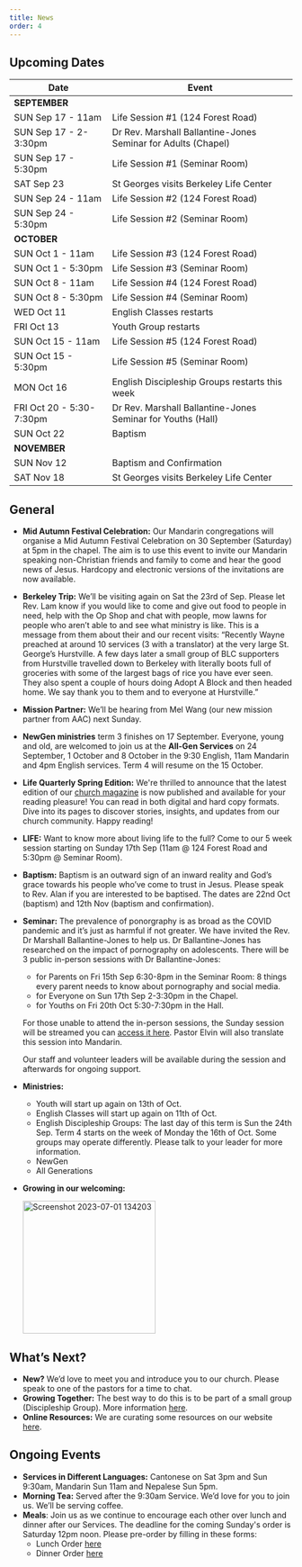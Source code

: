 ```yaml
---
title: News
order: 4
---
```


## Upcoming Dates

| Date | Event |
| ----- | ----- |
| **SEPTEMBER** | |
| SUN Sep 17 - 11am | Life Session #1 (124 Forest Road) |
| SUN Sep 17 - 2-3:30pm | Dr Rev. Marshall Ballantine-Jones Seminar for Adults (Chapel) |
| SUN Sep 17 - 5:30pm | Life Session #1 (Seminar Room) |
| SAT Sep 23 | St Georges visits Berkeley Life Center |
| SUN Sep 24 - 11am | Life Session #2 (124 Forest Road) |
| SUN Sep 24 - 5:30pm | Life Session #2 (Seminar Room) |
| **OCTOBER** | |
| SUN Oct 1 - 11am | Life Session #3 (124 Forest Road) |
| SUN Oct 1 - 5:30pm | Life Session #3 (Seminar Room) |
| SUN Oct 8 - 11am | Life Session #4 (124 Forest Road) |
| SUN Oct 8 - 5:30pm | Life Session #4 (Seminar Room) |
| WED Oct 11 | English Classes restarts |
| FRI Oct 13 | Youth Group restarts |
| SUN Oct 15 - 11am | Life Session #5 (124 Forest Road) |
| SUN Oct 15 - 5:30pm | Life Session #5 (Seminar Room) |
| MON Oct 16 | English Discipleship Groups restarts this week |
| FRI Oct 20 - 5:30-7:30pm | Dr Rev. Marshall Ballantine-Jones Seminar for Youths (Hall) |
| SUN Oct 22 | Baptism |
| **NOVEMBER** | |
| SUN Nov 12 | Baptism and Confirmation |
| SAT Nov 18 | St Georges visits Berkeley Life Center |

## General
- **Mid Autumn Festival Celebration:** Our Mandarin congregations will organise a Mid Autumn Festival Celebration on 30 September (Saturday) at 5pm in the chapel. The aim is to use this event to invite our Mandarin speaking non-Christian friends and family to come and hear the good news of Jesus. Hardcopy and electronic versions of the invitations are now available.

- **Berkeley Trip:** We’ll be visiting again on Sat the 23rd of Sep. Please let Rev. Lam know if you would like to come and give out food to people in need, help with the Op Shop and chat with people, mow lawns for people who aren’t able to and see what ministry is like. This is a message from them about their and our recent visits: “Recently Wayne preached at around 10 services (3 with a translator) at the very large St. George’s Hurstville. A few days later a small group of BLC supporters from Hurstville travelled down to Berkeley with literally boots full of groceries with some of the largest bags of rice you have ever seen. They also spent a couple of hours doing Adopt A Block and then headed home. We say thank you to them and to everyone at Hurstville.”

- **Mission Partner:** We’ll be hearing from Mel Wang (our new mission partner from AAC) next Sunday.
  
- **NewGen ministries** term 3 finishes on 17 September. Everyone, young and old, are welcomed to join us at the **All-Gen Services** on 24 September, 1 October and 8 October in the 9:30 English, 11am Mandarin and 4pm English services. Term 4 will resume on the 15 October. 

- **Life Quarterly Spring Edition:**  We're thrilled to announce that the latest edition of our [church magazine](https://stgeorgeshurstville.org.au/life) is now published and available for your reading pleasure! You can read in both digital and hard copy formats. Dive into its pages to discover stories, insights, and updates from our church community. Happy reading!

- **LIFE:** Want to know more about living life to the full? Come to our 5 week session starting on Sunday 17th Sep (11am @ 124 Forest Road and 5:30pm @ Seminar Room).  

- **Baptism:** Baptism is an outward sign of an inward reality and God’s grace towards his people who’ve come to trust in Jesus. Please speak to Rev. Alan if you are interested to be baptised. The dates are 22nd Oct (baptism) and 12th Nov (baptism and confirmation). 

- **Seminar:** The prevalence of ponorgraphy is as broad as the COVID pandemic and it’s just as harmful if not greater. We have invited the Rev. Dr Marshall Ballantine-Jones to help us. Dr Ballantine-Jones has researched on the impact of pornography on adolescents. There will be 3 public in-person sessions with Dr  Ballantine-Jones:
  - for Parents on Fri 15th Sep 6:30-8pm in the Seminar Room: 8 things every parent needs to know about pornography and social media. 
  - for Everyone on Sun 17th Sep 2-3:30pm in the Chapel.
  - for Youths on Fri 20th Oct 5:30-7:30pm in the Hall.

  For those unable to attend the in-person sessions, the Sunday session will be streamed you can [access it here](https://stgeorgeshurstville.org.au/seminar). Pastor Elvin will also translate this session into Mandarin. 
 
  Our staff and volunteer leaders will be available during the session and afterwards for ongoing support. 

- **Ministries:**  
  - Youth will start up again on 13th of Oct.
  - English Classes will start up again on 11th of Oct.
  -  English Discipleship Groups: The last day of this term is Sun the 24th Sep. Term 4 starts on the week of Monday the 16th of Oct. Some groups may operate differently. Please talk to your leader for more information.
  -   NewGen
  -   All Generations

- **Growing in our welcoming:**

  <img width="236" alt="Screenshot 2023-07-01 134203" src="https://github.com/stgeorgeshurstville/bulletin/assets/119166299/b540ac1c-0ba4-481e-90a5-5464939f7e4c">


## What’s Next?
- **New?** We’d love to meet you and introduce you to our church. Please speak to one of the pastors for a time to chat. 
- **Growing Together:** The best way to do this is to be part of a small group (Discipleship Group). More information [here](https://stgeorgeshurstville.org.au/discipleship-groups).
- **Online Resources:** We are curating some resources on our website [here](https://stgeorgeshurstville.org.au/lets-talk-about-christianity).  

## Ongoing Events
- **Services in Different Languages:** Cantonese on Sat 3pm and Sun 9:30am, Mandarin Sun 11am and Nepalese Sun 5pm. 
- **Morning Tea:**  Served after the 9:30am Service. We’d love for you to join us. We’ll be serving coffee.
- **Meals**: Join us as we continue to encourage each other over lunch and dinner after our Services. The deadline for the coming Sunday's order is Saturday 12pm noon. Please pre-order by filling in these forms:
   - Lunch Order [here](https://tinyurl.com/sunlunches)
   - Dinner Order [here](https://tinyurl.com/sundinners)



